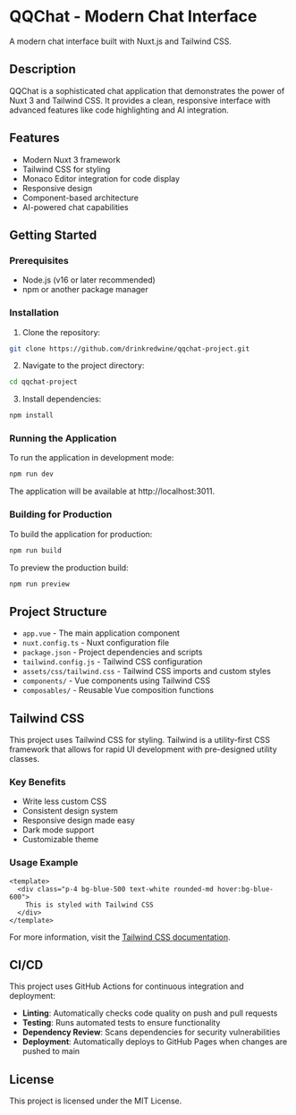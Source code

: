 # QQChat - Modern Chat Interface

A modern chat interface built with Nuxt.js and Tailwind CSS.

## Description

QQChat is a sophisticated chat application that demonstrates the power of Nuxt 3 and Tailwind CSS. It provides a clean, responsive interface with advanced features like code highlighting and AI integration.

## Features

- Modern Nuxt 3 framework
- Tailwind CSS for styling
- Monaco Editor integration for code display
- Responsive design
- Component-based architecture
- AI-powered chat capabilities

## Getting Started

### Prerequisites

- Node.js (v16 or later recommended)
- npm or another package manager

### Installation

1. Clone the repository:
```bash
git clone https://github.com/drinkredwine/qqchat-project.git
```

2. Navigate to the project directory:
```bash
cd qqchat-project
```

3. Install dependencies:
```bash
npm install
```

### Running the Application

To run the application in development mode:

```bash
npm run dev
```

The application will be available at http://localhost:3011.

### Building for Production

To build the application for production:

```bash
npm run build
```

To preview the production build:

```bash
npm run preview
```

## Project Structure

- `app.vue` - The main application component
- `nuxt.config.ts` - Nuxt configuration file
- `package.json` - Project dependencies and scripts
- `tailwind.config.js` - Tailwind CSS configuration
- `assets/css/tailwind.css` - Tailwind CSS imports and custom styles
- `components/` - Vue components using Tailwind CSS
- `composables/` - Reusable Vue composition functions

## Tailwind CSS

This project uses Tailwind CSS for styling. Tailwind is a utility-first CSS framework that allows for rapid UI development with pre-designed utility classes.

### Key Benefits

- Write less custom CSS
- Consistent design system
- Responsive design made easy
- Dark mode support
- Customizable theme

### Usage Example

```vue
<template>
  <div class="p-4 bg-blue-500 text-white rounded-md hover:bg-blue-600">
    This is styled with Tailwind CSS
  </div>
</template>
```

For more information, visit the [Tailwind CSS documentation](https://tailwindcss.com/docs).

## CI/CD

This project uses GitHub Actions for continuous integration and deployment:

- **Linting**: Automatically checks code quality on push and pull requests
- **Testing**: Runs automated tests to ensure functionality
- **Dependency Review**: Scans dependencies for security vulnerabilities
- **Deployment**: Automatically deploys to GitHub Pages when changes are pushed to main

## License

This project is licensed under the MIT License.
